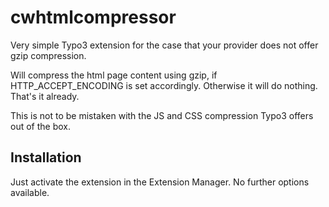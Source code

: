 # cwhtmlcompressor

Very simple Typo3 extension for the case that your provider does not offer gzip compression.

Will compress the html page content using gzip, if HTTP_ACCEPT_ENCODING is set accordingly. Otherwise it will do nothing. That's it already.

This is not to be mistaken with the JS and CSS compression Typo3 offers out of the box.

## Installation

Just activate the extension in the Extension Manager. No further options available.


